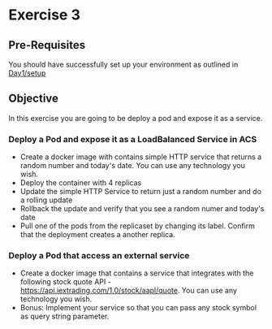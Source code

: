 # Exercise 3 #

## Pre-Requisites ##

You should have successfully set up your environment as outlined in [Day1/setup](./setup.md)

## Objective ##

In this exercise you are going to be deploy a pod and expose it as a service.

### Deploy a Pod and expose it as a LoadBalanced Service in ACS ###

* Create a docker image with contains simple HTTP service that returns a random number and today's date.  You can use any technology you wish.
* Deploy the container with 4 replicas
* Update the simple HTTP Service to return just a random number and do a rolling update
* Rollback the update and verify that you see a random numer and today's date
* Pull one of the pods from the replicaset by changing its label.  Confirm that the deployment creates a another replica.

### Deploy a Pod that access an external service ###

* Create a docker image that contains a service that integrates with the following stock quote API - https://api.iextrading.com/1.0/stock/aapl/quote.  You can use any technology you wish.
* Bonus: Implement your service so that you can pass any stock symbol as query string parameter.



